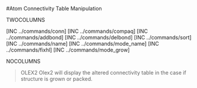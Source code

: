#Atom Connectivity Table Manipulation

TWOCOLUMNS

[INC ../commands/conn]
[INC ../commands/compaq]
[INC ../commands/addbond]
[INC ../commands/delbond]
[INC ../commands/sort]
[INC ../commands/name]
[INC ../commands/mode_name]
[INC ../commands/fixhl]
[INC ../commands/mode_grow]

NOCOLUMNS

>OLEX2 Olex2 will display the altered connectivity table in the case if structure is grown or packed.

